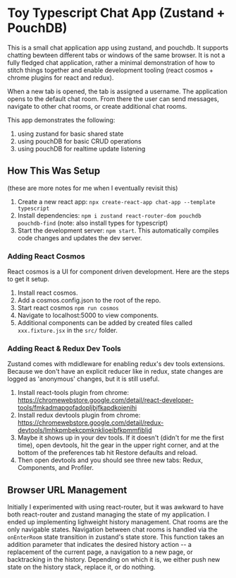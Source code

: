 # Toy Typescript Chat App (Zustand + PouchDB)

This is a small chat application app using zustand, and pouchdb. It supports chatting bewteen different tabs or windows of the same browser. It is not a fully fledged chat application, rather a minimal demonstration of how to stitch things together and enable development tooling (react cosmos + chrome plugins for react and redux).

When a new tab is opened, the tab is assigned a username. The application opens to the default chat room. From there the user can send messages, navigate to other chat rooms, or create additional chat rooms.

This app demonstrates the following:
1. using zustand for basic shared state
2. using pouchDB for basic CRUD operations
3. using pouchDB for realtime update listening

## How This Was Setup

(these are more notes for me when I eventually revisit this)

1. Create a new react app: `npx create-react-app chat-app --template typescript`
2. Install dependencies: `npm i zustand react-router-dom pouchdb pouchdb-find` (note: also install types for typescript)
3. Start the development server: `npm start`. This automatically compiles code changes and updates the dev server.

### Adding React Cosmos

React cosmos is a UI for component driven development. Here are the steps to get it setup.

1. Install react cosmos.
2. Add a cosmos.config.json to the root of the repo.
3. Start react cosmos `npm run cosmos`
4. Navigate to localhost:5000 to view components.
5. Additional components can be added by created files called `xxx.fixture.jsx` in the `src/` folder.

### Adding React & Redux Dev Tools

Zustand comes with mdidleware for enabling redux's dev tools extensions. Because we don't have an explicit reducer like in redux, state changes are logged as 'anonymous' changes, but it is still useful.

1. Install react-tools plugin from chrome: https://chromewebstore.google.com/detail/react-developer-tools/fmkadmapgofadopljbjfkapdkoienihi
2. Install redux devtools plugin from chrome: https://chromewebstore.google.com/detail/redux-devtools/lmhkpmbekcpmknklioeibfkpmmfibljd
3. Maybe it shows up in your dev tools. If it doesn't (didn't for me the first time), open devtools, hit the gear in the upper right corner, and at the bottom of the preferences tab hit Restore defaults and reload.
4. Then open devtools and you should see three new tabs: Redux, Components, and Profiler.

## Browser URL Management

Initially I experimented with using react-router, but it was awkward to have both react-router and zustand managing the state of my application. I ended up implementing lighweight history management. Chat rooms are the only navigable states. Navigation between chat rooms is handled via the `onEnterRoom` state transition in zustand's state store. This function takes an addition parameter that indicates the desired history action -- a replacement of the current page, a navigation to a new page, or backtracking in the history. Depending on which it is, we either push new state on the history stack, replace it, or do nothing.

